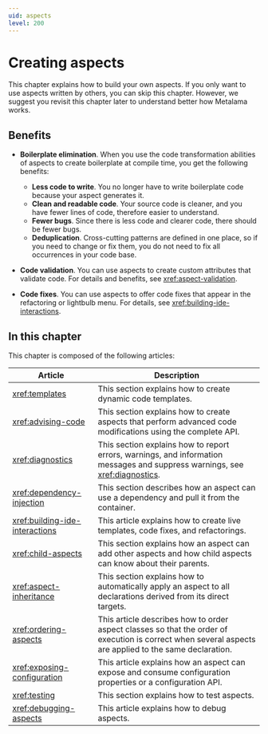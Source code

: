 ```yaml
---
uid: aspects
level: 200
---
```


# Creating aspects

This chapter explains how to build your own aspects. If you only want to use aspects written by others, you can skip this chapter. However, we suggest you revisit this chapter later to understand better how Metalama works.

## Benefits

* **Boilerplate elimination**. When you use the code transformation abilities of aspects to create boilerplate at compile time, you get the following benefits:

  * **Less code to write**. You no longer have to write boilerplate code because your aspect generates it.
  * **Clean and readable code**. Your source code is cleaner, and you have fewer lines of code, therefore easier to understand.
  * **Fewer bugs**. Since there is less code and clearer code, there should be fewer bugs.
  * **Deduplication**. Cross-cutting patterns are defined in one place, so if you need to change or fix them, you do not need to fix all occurrences in your code base.

* **Code validation**. You can use aspects to create custom attributes that validate code. For details and benefits, see <xref:aspect-validation>.
* **Code fixes**. You can use aspects to offer code fixes that appear in the refactoring or lightbulb menu. For details, see <xref:building-ide-interactions>.

## In this chapter

This chapter is composed of the following articles:

| Article                       | Description                                                                                                                                            |
| ----------------------------- | ------------------------------------------------------------------------------------------------------------------------------------------------------
| <xref:templates>                    | This section explains how to create dynamic code templates.                                                                                            |
| <xref:advising-code>                | This section explains how to create aspects that perform advanced code modifications using the complete API.                                           |
| <xref:diagnostics>                  | This section explains how to report errors, warnings, and information messages and suppress warnings, see <xref:diagnostics>.                                                             |
| <xref:dependency-injection>         | This section describes how an aspect can use a dependency and pull it from the container.                                                             |
| <xref:building-ide-interactions> | This article explains how to create live templates, code fixes, and refactorings.                                                    |
| <xref:child-aspects>                | This section explains how an aspect can add other aspects and how child aspects can know about their parents.          |
| <xref:aspect-inheritance>            | This section explains how to automatically apply an aspect to all declarations derived from its direct targets.  |
| <xref:ordering-aspects>       | This article describes how to order aspect classes so that the order of execution is correct when several aspects are applied to the same declaration. |
| <xref:exposing-configuration>       | This article explains how an aspect can expose and consume configuration properties or a configuration API. |
| <xref:testing>                      | This section explains how to test aspects.                                                                                                             |
| <xref:debugging-aspects>            | This article explains how to debug aspects.                                                                                                            |
